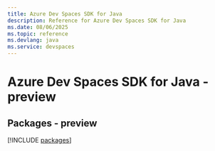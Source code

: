 ```yaml
---
title: Azure Dev Spaces SDK for Java
description: Reference for Azure Dev Spaces SDK for Java
ms.date: 08/06/2025
ms.topic: reference
ms.devlang: java
ms.service: devspaces
---
```

# Azure Dev Spaces SDK for Java - preview
## Packages - preview
[!INCLUDE [packages](dev-spaces-index.md)]